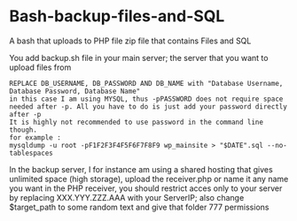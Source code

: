 # Bash-backup-files-and-SQL
A bash that uploads to PHP file zip file that contains Files and SQL

You add backup.sh file in your main server; the server that you want to upload files from

```
REPLACE DB_USERNAME, DB_PASSWORD AND DB_NAME with "Database Username, Database Password, Database Name"
in this case I am using MYSQL, thus -pPASSWORD does not require space needed after -p. All you have to do is just add your password directly after -p
It is highly not recommended to use password in the command line though.
for example : 
mysqldump -u root -pF1F2F3F4F5F6F7F8F9 wp_mainsite > "$DATE".sql --no-tablespaces
```

In the backup server, I for instance am using a shared hosting that gives unlimited space (high storage), upload the receiver.php or name it any name you want
in the PHP receiver, you should restrict acces only to your server by replacing XXX.YYY.ZZZ.AAA with your ServerIP; also change $target_path to some random text and give that folder 777 permissions
